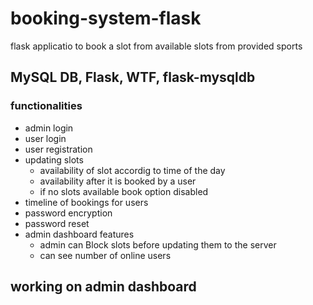 # booking-system-flask

flask applicatio to book a slot from available slots from provided sports

## MySQL DB, Flask, WTF, flask-mysqldb

### functionalities

- admin login
- user login
- user registration
- updating slots
  - availability of slot accordig to time of the day
  - availability after it is booked by a user
  - if no slots available book option disabled
- timeline of bookings for users
- password encryption
- password reset
- admin dashboard features
  - admin can Block slots before updating them to the server
  - can see number of online users

## working on admin dashboard
